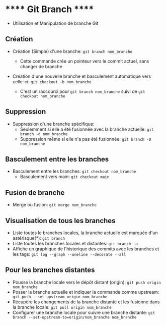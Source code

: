# **** Git Branch ****

- Utilisation et Manipulation de branche Git

## Création

- Création (Simple) d'une branche: `git branch nom_branche`
  - Cette commande crée un pointeur vers le commit actuel, sans changer de branche

- Création d'une nouvelle branche et basculement automatique vers celle-ci: `git checkout -b nom_branche`
  - C'est un raccourci pour `git branch nom_branche` suivi de `git checkout nom_branche`

## Suppression

- Suppression d'une branche spécifique:
  - Seulemment si elle a été fusionnée avec la branche actuelle: `git branch -d nom_branche`
  - Suppression même si elle n'a pas été fusionnée: `git branch -D nom_branche`

## Basculement entre les branches

- Basculement entre les branches: `git checkout nom_branche`
  - Basculement vers main: `git checkout main`

## Fusion de branche

- Merge ou fusion: `git merge nom_branche`

## Visualisation de tous les branches

- Liste toutes le branches locales, la branche actuelle est marquée d'un astérisque(*): `git branch`
- Liste toutes les branches locales et distantes: `git branch -a`
- Affiche un graphique de l'historique des commits avec les branches et les tags: `git log --graph --oneline --decorate --all`

## Pour les branches distantes

- Pousse la branche locale vers le dépôt distant (origin): `git push origin nom_branche`
- Posser la branche actuelle et indiquer la commande comme upstream: ` git push --set-upstream origin nom_branche`
- Récupère les changements de la branche distante et les fusionne dans la branche locale: `git pull origin nom_branche`
- Configurer une branche locale pour suivre une branche distante: `git branch --set-upstream-to=origin/nom_branche nom_branche`
